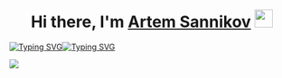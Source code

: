 <h1 align="center">Hi there, I'm <a href="https://vk.com/artem_sann" target="_blank">Artem Sannikov</a> 
<img src="https://github.com/blackcater/blackcater/raw/main/images/Hi.gif" height="32"/></h1>

[![Typing SVG](https://readme-typing-svg.herokuapp.com?color=%2e8b57&lines=Embedded+developer+Robotic+engineer+BMSTU+student)](https://git.io/typing-svg)[![Typing SVG](https://readme-typing-svg.herokuapp.com?color=%2e8b57&lines=BMSTU+student)](https://git.io/typing-svg)

![](https://komarev.com/ghpvc/?username=your-github-username)
<!--
**artem-sann/artem-sann** is a ✨ _special_ ✨ repository because its `README.md` (this file) appears on your GitHub profile.

Here are some ideas to get you started:

- 🔭 I’m currently working on ...
- 🌱 I’m currently learning ...
- 👯 I’m looking to collaborate on ...
- 🤔 I’m looking for help with ...
- 💬 Ask me about ...
- 📫 How to reach me: ...
- 😄 Pronouns: ...
- ⚡ Fun fact: ...
-->
